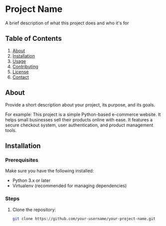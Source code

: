 # Project Name

A brief description of what this project does and who it's for

## Table of Contents

1. [About](#about)
2. [Installation](#installation)
3. [Usage](#usage)
4. [Contributing](#contributing)
5. [License](#license)
6. [Contact](#contact)

## About

Provide a short description about your project, its purpose, and its goals.

For example:
This project is a simple Python-based e-commerce website. It helps small businesses sell their products online with ease. It features a secure checkout system, user authentication, and product management tools.

## Installation

### Prerequisites

Make sure you have the following installed:
- Python 3.x or later
- Virtualenv (recommended for managing dependencies)

### Steps

1. Clone the repository:
   ```bash
   git clone https://github.com/your-username/your-project-name.git
